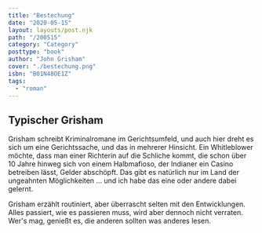```yaml
---
title: "Bestechung"
date: "2020-05-15"
layout: layouts/post.njk
path: "/200515"
category: "Category"
posttype: "book"
author: "John Grisham"
cover: "./bestechung.png"
isbn: "B01N48OE1Z"
tags:
  - "roman"
---
```

## Typischer Grisham

Grisham schreibt Kriminalromane im Gerichtsumfeld, und auch hier dreht es sich um eine Gerichtssache, und das in mehrerer Hinsicht. Ein Whitleblower möchte, dass man einer Richterin auf die Schliche kommt, die schon über 10 Jahre hinweg sich von einem Halbmafioso, der Indianer ein Casino betreiben lässt, Gelder abschöpft. Das gibt es natürlich nur im Land der ungeahnten Möglichkeiten ... und ich habe das eine oder andere dabei gelernt.

Grisham erzählt routiniert, aber überrascht selten mit den Entwicklungen. Alles passiert, wie es passieren muss, wird aber dennoch nicht verraten. Wer's mag, genießt es, die anderen sollten was anderes lesen.
